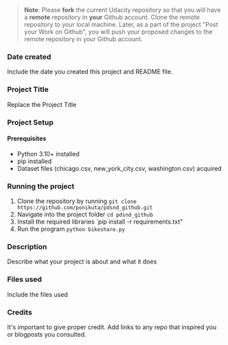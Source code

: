 > **Note**: Please **fork** the current Udacity repository so that you will have a **remote** repository in **your** Github account. Clone the remote repository to your local machine. Later, as a part of the project "Post your Work on Github", you will push your proposed changes to the remote repository in your Github account.

### Date created

Include the date you created this project and README file.

### Project Title

Replace the Project Title

### Project Setup

#### Prerequisites

-   Python 3.10+ installed
-   pip installed
-   Dataset files (chicago.csv, new_york_city.csv, washington.csv) acquired

### Running the project

1. Clone the repository by running `git clone https://github.com/ponikuta/pdsnd_github.git`
2. Navigate into the project folder `cd pdsnd_github`
3. Install the required libraries `pip install -r requirements.txt"
4. Run the program `python bikeshare.py`

### Description

Describe what your project is about and what it does

### Files used

Include the files used

### Credits

It's important to give proper credit. Add links to any repo that inspired you or blogposts you consulted.
